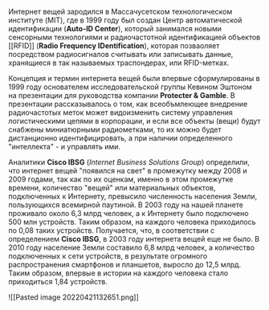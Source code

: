 Интернет вещей зародился в Массачусетском технологическом институте (MIT), где в 1999 году был создан Центр автоматической идентификации (**Auto-ID Center**), который занимался новыми сенсорными технологиями и радиочастотной идентификацией объектов [[RFID]] (**Radio Frequency IDentification**), которая позваоляет посредством радиосигналов считывать или записывать данные, хранящиеся в так называемых траспондерах, или RFID-метках.

Концепция и термин интернета вещей были впервые сформулированы в 1999 году основателем исследовательской группы Кевином Эштоном на презентации для руководства компании **Protecter & Gamble**. В презентации рассказывалось о том, как всеобъмлеющее внедрение радиочастотых меток может видоизменить систему управления логистическими цепями в корпорации, и если все объекты (вещи) будут снабжены миниатюрными радиометками, то их можно будет дистанционно идентифицировать, а при наличии определенного "интеллекта" - и управлять ими.

Аналитики **Cisco IBSG** (*Internet Business Solutions Group*) определили, что интернет вещей "появился на свет" в промежутку между 2008 и 2009 годами, так как по их оценкам, именно в этом промежутке времени, количество "вещей" или материальных объектов, подключенных к Интернету, превысило численность населения Земли, пользующихся всемирной паутиной. В 2003 году на нашей планете проживало около 6,3 млрд человек, а к Интернету было подключено 500 млн устройств. Таким образом, на каждого человека приходилось по 0,08 таких устройств. Получается, что, в соответствии с определением **Cisco IBSG**, в 2003 году интернета вещей еще не было. В 2010 году население Земли составило 6,8 млрд человек, а количество подключенных к сети устройств, в результате огромного распространения смартфонов и планшетов, выросло до 12,5 млрд. Таким образом,  впервые в истории на каждого человека стало приходиться 1,84 устройств.

![[Pasted image 20220421132651.png]]